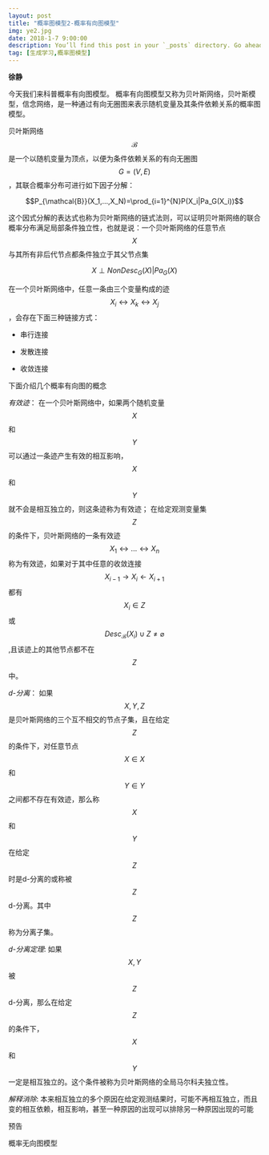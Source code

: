 ```yaml
---
layout: post
title: "概率图模型2-概率有向图模型"
img: ye2.jpg 
date: 2018-1-7 9:00:00 
description: You’ll find this post in your `_posts` directory. Go ahead and edit it and re-build the site to see your changes. # Add post description (optional)
tag: [生成学习,概率图模型]
---
```


**徐静**

今天我们来科普概率有向图模型。
概率有向图模型又称为贝叶斯网络，贝叶斯模型，信念网络，是一种通过有向无圈图来表示随机变量及其条件依赖关系的概率图模型。

贝叶斯网络$$\mathcal{B}$$是一个以随机变量为顶点，以便为条件依赖关系的有向无圈图$$G=(V,E)$$，其联合概率分布可进行如下因子分解：

$$P_{\mathcal{B}}(X_1,...,X_N)=\prod_{i=1}^{N}P(X_i|Pa_G(X_i))$$

这个因式分解的表达式也称为贝叶斯网络的链式法则，可以证明贝叶斯网络的联合概率分布满足局部条件独立性，也就是说：一个贝叶斯网络的任意节点$$X$$与其所有非后代节点都条件独立于其父节点集

$$X \perp NonDesc_G(X)|Pa_G(X)$$

在一个贝叶斯网络中，任意一条由三个变量构成的迹$$X_i\leftrightarrow X_k \leftrightarrow X_j$$，会存在下面三种链接方式：

+ 串行连接

+ 发散连接

+ 收敛连接

下面介绍几个概率有向图的概念

*有效迹*： 在一个贝叶斯网络中，如果两个随机变量$$X$$和$$Y$$可以通过一条迹产生有效的相互影响，$$X$$和$$Y$$就不会是相互独立的，则这条迹称为有效迹； 在给定观测变量集$$Z$$的条件下，贝叶斯网络的一条有效迹$$X_1 \leftrightarrow... \leftrightarrow X_n$$称为有效迹，如果对于其中任意的收敛连接$$X_{i-1} \to X_i \gets X_{i+1}$$都有$$X_i \in Z$$或$$Desc_{\mathcal{B}}(X_i) \cup Z \ne \varnothing$$,且该迹上的其他节点都不在$$Z$$中。

*d-分离*： 如果$$X,Y,Z$$是贝叶斯网络的三个互不相交的节点子集，且在给定$$Z$$的条件下，对任意节点$$X \in X$$
和$$Y \in Y$$之间都不存在有效迹，那么称$$X$$和$$Y$$在给定$$Z$$时是d-分离的或称被$$Z$$d-分离。其中$$Z$$称为分离子集。

*d-分离定理*: 如果$$X,Y$$被$$Z$$d-分离，那么在给定$$Z$$的条件下，$$X$$和$$Y$$一定是相互独立的。这个条件被称为贝叶斯网络的全局马尔科夫独立性。

*解释消除*: 本来相互独立的多个原因在给定观测结果时，可能不再相互独立，而且变的相互依赖，相互影响，甚至一种原因的出现可以排除另一种原因出现的可能

预告

概率无向图模型
